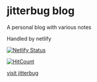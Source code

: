 # jitterbug blog

A personal blog with various notes

Handled by netlify

[![Netlify Status](https://api.netlify.com/api/v1/badges/706633d9-5f71-4092-bf25-79221dc4dc4e/deploy-status)](https://app.netlify.com/sites/jitterbug/deploys)

[![HitCount](http://hits.dwyl.com/nicksiv/jitterbug.svg)](http://hits.dwyl.com/nicksiv/jitterbug)

[visit jitterbug](https://jitterbug.netlify.app)